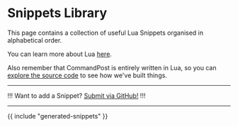 # Snippets Library

This page contains a collection of useful Lua Snippets organised in alphabetical order.

You can learn more about Lua [here](../developer/lua-overview/).

Also remember that CommandPost is entirely written in Lua, so you can [explore the source code](https://github.com/CommandPost/CommandPost/tree/develop/src) to see how we've built things.

---

!!!
Want to add a Snippet? [Submit via GitHub!](/contribute/)
!!!

---

{{ include "generated-snippets" }}